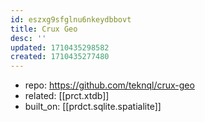 ```yaml
---
id: eszxg9sfglnu6nkeydbbovt
title: Crux Geo
desc: ''
updated: 1710435298582
created: 1710435277480
---
```


- repo: https://github.com/teknql/crux-geo
- related: [[prct.xtdb]] 
- built_on: [[prdct.sqlite.spatialite]]